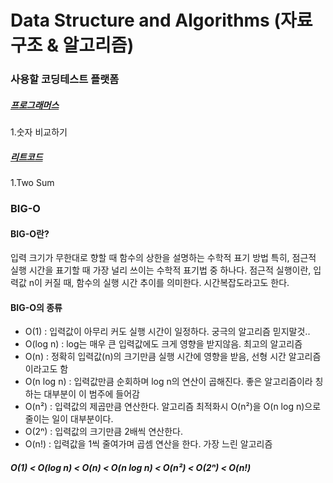 # Data Structure and Algorithms (자료구조 & 알고리즘)

### 사용할 코딩테스트 플랫폼
##### [프로그래머스](https://programmers.co.kr/)
  1.숫자 비교하기 <br>
##### [리트코드](https://leetcode.com)
  1.Two Sum <br>
### BIG-O
#### BIG-O란?
  입력 크기가 무한대로 향할 때 함수의 상한을 설명하는 수학적 표기 방법
  특히, 점근적 실행 시간을 표기할 때 가장 널리 쓰이는 수학적 표기법 중 하나다.
  점근적 실행이란, 입력값 n이 커질 때, 함수의 실행 시간 추이를 의미한다.
  시간복잡도라고도 한다.

#### BIG-O의 종류
* O(1) : 입력값이 아무리 커도 실행 시간이 일정하다. 궁극의 알고리즘 믿지말것..
* O(log n) : log는 매우 큰 입력값에도 크게 영향을 받지않음. 최고의 알고리즘
* O(n) : 정확히 입력값(n)의 크기만큼 실행 시간에 영향을 받음, 선형 시간 알고리즘이라고도 함
* O(n log n) : 입력값만큼 순회하며 log n의 연산이 곱해진다. 좋은 알고리즘이라 칭하는 대부분이 이 범주에 들어감
* O(n²) : 입력값의 제곱만큼 연산한다. 알고리즘 최적화시 O(n²)을 O(n log n)으로 줄이는 일이 대부분이다.
* O(2ⁿ) : 입력값의 크기만큼 2배씩 연산한다.
* O(n!) : 입력값을 1씩 줄여가며 곱셈 연산을 한다. 가장 느린 알고리즘

##### O(1) < O(log n) < O(n) < O(n log n) < O(n²) < O(2ⁿ) < O(n!) 
